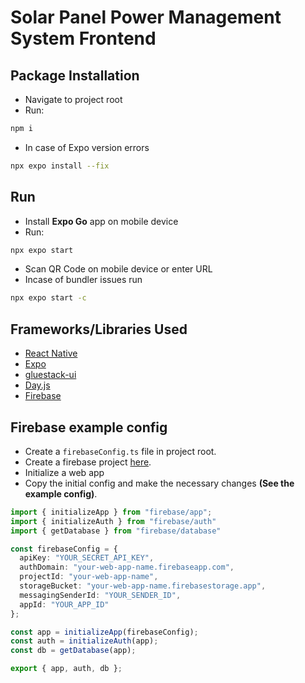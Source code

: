 # Solar Panel Power Management System Frontend

## Package Installation

- Navigate to project root
- Run:

```bash
npm i
```

- In case of Expo version errors

```bash
npx expo install --fix
```

## Run

- Install **Expo Go** app on mobile device
- Run:

```bash
npx expo start
```

- Scan QR Code on mobile device or enter URL
- Incase of bundler issues run

```bash
npx expo start -c
```

## Frameworks/Libraries Used

- [React Native](https://reactnative.dev/)
- [Expo](https://expo.dev/)
- [gluestack-ui](https://gluestack.io/)
- [Day.js](https://day.js.org/)
- [Firebase](https://firebase.google.com/)

## Firebase example config

- Create a `firebaseConfig.ts` file in project root.
- Create a firebase project [here](https://console.firebase.google.com).
- Initialize a web app
- Copy the initial config and make the necessary changes **(See the example config)**.

```ts
import { initializeApp } from "firebase/app";
import { initializeAuth } from "firebase/auth"
import { getDatabase } from "firebase/database"

const firebaseConfig = {
  apiKey: "YOUR_SECRET_API_KEY",
  authDomain: "your-web-app-name.firebaseapp.com",
  projectId: "your-web-app-name",
  storageBucket: "your-web-app-name.firebasestorage.app",
  messagingSenderId: "YOUR_SENDER_ID",
  appId: "YOUR_APP_ID"
};

const app = initializeApp(firebaseConfig);
const auth = initializeAuth(app);
const db = getDatabase(app);

export { app, auth, db };
```
